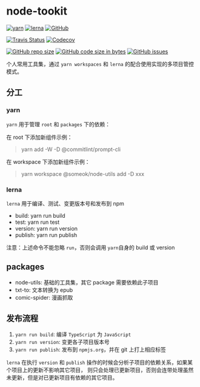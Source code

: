 # node-tookit

[![yarn](https://img.shields.io/badge/maintained%20with-yarn-1476a2.svg?style=flat-square)](https://yarnpkg.com/)
[![lerna](https://img.shields.io/badge/maintained%20with-lerna-cc00ff.svg?style=flat-square)](https://lerna.js.org/)
[![GitHub](https://img.shields.io/github/license/someok/node-toolkit.svg?style=flat-square)](https://github.com/someok/node-toolkit/blob/master/LICENSE)

[![Travis Status](https://img.shields.io/travis/someok/node-toolkit.svg?style=flat-square)](https://travis-ci.org/someok/node-toolkit)
[![Codecov](https://img.shields.io/codecov/c/github/someok/node-toolkit.svg?style=flat-square&token=49b1c58e2ff6485595b4e1fcd7d9dbc9)](https://codecov.io/gh/someok/node-toolkit)

[![GitHub repo size](https://img.shields.io/github/repo-size/someok/node-toolkit.svg?style=flat-square)](https://github.com/someok/node-toolkit)
[![GitHub code size in bytes](https://img.shields.io/github/languages/code-size/someok/node-toolkit.svg?style=flat-square)](https://github.com/someok/node-toolkit)
[![GitHub issues](https://img.shields.io/github/issues-raw/someok/node-toolkit.svg?style=flat-square)](https://github.com/someok/node-toolkit/issues)

个人常用工具集，通过 `yarn workspaces` 和 `lerna` 的配合使用实现的多项目管控模式。

## 分工

### yarn

`yarn` 用于管理 `root` 和 `packages` 下的依赖：

在 root 下添加新组件示例：

> yarn add -W -D @commitlint/prompt-cli

在 workspace 下添加新组件示例：

> yarn workspace @someok/node-utils add -D xxx

### lerna

`lerna` 用于编译、测试、变更版本号和发布到 npm

-   build: yarn run build
-   test: yarn run test
-   version: yarn run version
-   publish: yarn run publish

注意：上述命令不能忽略 `run`，否则会调用 `yarn`自身的 build 或 version

## packages

-   node-utils: 基础的工具集，其它 package 需要依赖此子项目
-   txt-to: 文本转换为 epub
-   comic-spider: 漫画抓取

## 发布流程

1. `yarn run build`: 编译 `TypeScript` 为 `JavaScript`
1. `yarn run version`: 变更各子项目版本号
1. `yarn run publish`: 发布到 `npmjs.org`，并在 git 上打上相应标签

`lerna` 在执行 `version` 和 `publish` 操作的时候会分析子项目的依赖关系，如果某个项目上的更新不影响其它项目，
则只会处理已更新项目，否则会连带处理虽然未更新，但是对已更新项目有依赖的其它项目。
